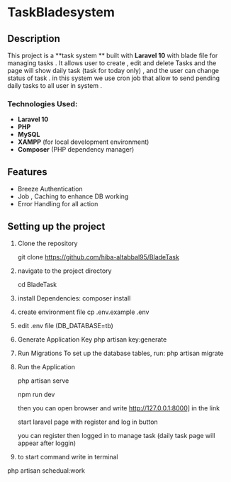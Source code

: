 # TaskBladesystem


## Description
This project is a **task system ** built with **Laravel 10** with blade file  for managing tasks .
 It allows user to create , edit and delete Tasks and the page will show daily task (task for today only) , and the user can change status of task .
in this system we use cron job that allow to send pending daily tasks to all user in system . 
 


### Technologies Used:
- **Laravel 10**
- **PHP**
- **MySQL**
- **XAMPP** (for local development environment)
- **Composer** (PHP dependency manager)


## Features

- Breeze Authentication
- Job , Caching  to enhance DB working 
- Error Handling for all action 




## Setting up the project

1. Clone the repository 

   git clone https://github.com/hiba-altabbal95/BladeTask
   
2. navigate to the project directory
  
    cd BladeTask  

3. install Dependencies: composer install 

4. create environment file  cp .env.example .env
  
5. edit .env file (DB_DATABASE=tb)

6. Generate Application Key php artisan key:generate

7. Run Migrations To set up the database tables, run: php artisan migrate
	
8. Run the Application
   
    php artisan serve

    npm run dev 
	
	then you can open browser and write http://127.0.0.1:8000] in the link 
	
	start laravel page with register and log in button 
	
	you can register then logged in to manage task (daily task page will appear after loggin)
	
9. to start command write in terminal 

  php artisan schedual:work 	


